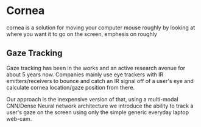 # Cornea
cornea is a solution for moving your computer mouse roughly by looking at where you want it to go on the screen, emphesis on roughly

## Gaze Tracking
Gaze tracking has been in the works and an active research avenue for about 5 years now. Companies mainly use eye trackers with IR emitters/receivers to bounce and catch an IR signal off of a user's eye and calculate cornea location/gaze position from there.

Our approach is the inexpensive version of that, using a multi-modal CNN/Dense Neural network architecture we introduce the ability to track a user's gaze on the screen using only the simple generic everyday laptop web-cam.
